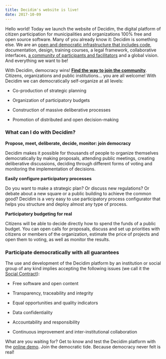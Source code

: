 ```yaml
---
title: Decidim's website is live!
date: 2017-10-09
---
```


Hello world! Today we launch the website of Decidim, the digital platform of citizen participation for municipalities and organizations 100% free and open source software. Many of you already know it: Decidim is something else. We are an [open and democratic infrastructure that includes code](https://github.com/decidim/decidim), documentation, design, training courses, a legal framework, collaborative interfaces, [a community of participants and facilitators](https://meta.decidim.barcelona/) and a global vision. And everything we want to be!

With Decidim, democracy wins! **[Find the way to join the community](https://decidim.org/community/)**. Citizens, organizations and public institutions... you are all welcome! With Decidim we can democratically self-organize at all levels:

* Co-production of strategic planning

* Organization of participatory budgets

* Construction of massive deliberative processes

* Promotion of distributed and open decision-making

### What can I do with Decidim?

**Propose, meet, deliberate, decide, monitor: join democracy**

Decidim makes it possible for thousands of people to organize themselves democratically by making proposals, attending public meetings, creating deliberative discussions, deciding through different forms of voting and monitoring the implementation of decisions.

**Easily configure participatory processes**

Do you want to make a strategic plan? Or discuss new regulations? Or debate about a new square or a public building to achieve the common good? Decidim is a very easy to use participatory process configurator that helps you structure and deploy almost any type of process.

**Participatory budgeting for real**

Citizens will be able to decide directly how to spend the funds of a public budget. You can open calls for proposals, discuss and set up priorities with citizens or members of the organization, estimate the price of projects and open them to voting, as well as monitor the results.

### Participate democratically with all guarantees

The use and development of the Decidim platform by an institution or social group of any kind implies accepting the following issues (we call it the [Social Contract](https://decidim.org/contract/)):

* Free software and open content

* Transparency, traceability and integrity

* Equal opportunities and quality indicators

* Data confidentiality

* Accountability and responsibility

* Continuous improvement and inter-institutional collaboration

What are you waiting for? Get to know and test the Decidim platform with the [online demo](https://decidim.org/demo/). Join the democratic tide. Because democracy never felt is real!

